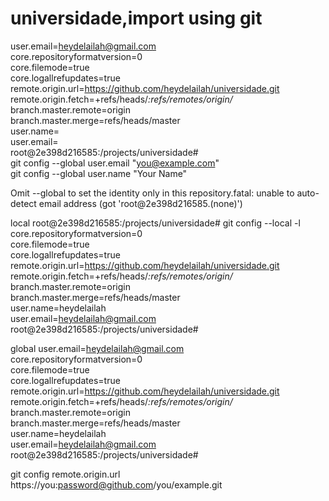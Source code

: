 # universidade,import using git
user.email=heydelailah@gmail.com                                                                              
core.repositoryformatversion=0                                                                                
core.filemode=true                                                                                            
core.logallrefupdates=true                                                                                    
remote.origin.url=https://github.com/heydelailah/universidade.git                                             
remote.origin.fetch=+refs/heads/*:refs/remotes/origin/*                                                       
branch.master.remote=origin                                                                                   
branch.master.merge=refs/heads/master                                                                         
user.name=                                                                                                    
user.email=                                                                                                   
root@2e398d216585:/projects/universidade#     
git config --global user.email "you@example.com"                                                            
  git config --global user.name "Your Name"   
  
  
  Omit --global to set the identity only in this repository.fatal: unable to auto-detect email address (got 'root@2e398d216585.(none)')
  
  
  
  
  
  local
  root@2e398d216585:/projects/universidade# git config --local -l                                               
core.repositoryformatversion=0                                                                                
core.filemode=true                                                                                            
core.logallrefupdates=true                                                                                    
remote.origin.url=https://github.com/heydelailah/universidade.git                                             
remote.origin.fetch=+refs/heads/*:refs/remotes/origin/*                                                       
branch.master.remote=origin                                                                                   
branch.master.merge=refs/heads/master                                                                         
user.name=heydelailah                                                                                         
user.email=heydelailah@gmail.com                                                                              
root@2e398d216585:/projects/universidade#  






global
user.email=heydelailah@gmail.com                                                                              
core.repositoryformatversion=0                                                                                
core.filemode=true                                                                                            
core.logallrefupdates=true                                                                                    
remote.origin.url=https://github.com/heydelailah/universidade.git                                             
remote.origin.fetch=+refs/heads/*:refs/remotes/origin/*                                                       
branch.master.remote=origin                                                                                   
branch.master.merge=refs/heads/master                                                                         
user.name=heydelailah                                                                                         
user.email=heydelailah@gmail.com                                                                              
root@2e398d216585:/projects/universidade#    



git config remote.origin.url https://you:password@github.com/you/example.git